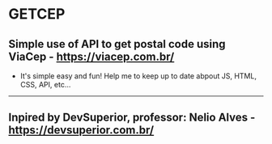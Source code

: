# GETCEP

## Simple use of API to get postal code using ViaCep - https://viacep.com.br/
* It's simple easy and fun! Help me to keep up to date abpout JS, HTML, CSS, API, etc...
<hr />

## Inpired by DevSuperior, professor: Nelio Alves - https://devsuperior.com.br/
